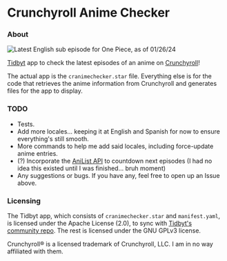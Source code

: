 # Crunchyroll Anime Checker

### About

![Latest English sub episode for One Piece, as of 01/26/24](cranimechecker.gif)

[Tidbyt](https://tidbyt.com/) app to check the latest episodes of an anime on [Crunchyroll](https://www.crunchyroll.com/)!

The actual app is the `cranimechecker.star` file. Everything else is for the code that retrieves the anime information from Crunchyroll and generates files for the app to display.

### TODO

- Tests.
- Add more locales... keeping it at English and Spanish for now to ensure everything's still smooth.
- More commands to help me add said locales, including force-update anime entries.
- (?) Incorporate the [AniList API](https://anilist.gitbook.io/anilist-apiv2-docs/) to countdown next episodes (I had no idea this existed until I was finished... bruh moment)
- Any suggestions or bugs. If you have any, feel free to open up an Issue above.

### Licensing

The Tidbyt app, which consists of `cranimechecker.star` and `manifest.yaml`, is licensed under the Apache License (2.0), to sync with [Tidbyt's community repo](https://github.com/tidbyt/community). The rest is licensed under the GNU GPLv3 license.

Crunchyroll® is a licensed trademark of Crunchyroll, LLC. I am in no way affiliated with them.
